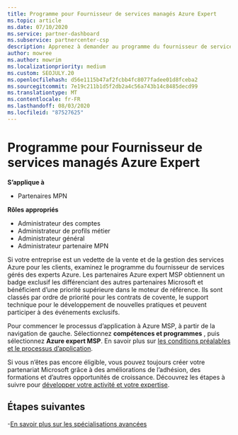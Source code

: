 ```yaml
---
title: Programme pour Fournisseur de services managés Azure Expert
ms.topic: article
ms.date: 07/10/2020
ms.service: partner-dashboard
ms.subservice: partnercenter-csp
description: Apprenez à demander au programme du fournisseur de services gérés Azure expert de se démarquer d’autres partenaires et de bénéficier d’une priorité supérieure dans le moteur de référence.
author: mowree
ms.author: mowrim
ms.localizationpriority: medium
ms.custom: SEOJULY.20
ms.openlocfilehash: d56e1115b47af2fcbb4fc8077fadee01d8fceba2
ms.sourcegitcommit: 7e19c211b1d5f2db2a4c56a743b14c8485decd99
ms.translationtype: MT
ms.contentlocale: fr-FR
ms.lasthandoff: 08/03/2020
ms.locfileid: "87527625"
---
```

# <a name="azure-expert-managed-services-provider-program"></a>Programme pour Fournisseur de services managés Azure Expert

**S’applique à**

- Partenaires MPN

**Rôles appropriés**

- Administrateur des comptes
- Administrateur de profils métier
- Administrateur général
- Administrateur partenaire MPN

Si votre entreprise est un vedette de la vente et de la gestion des services Azure pour les clients, examinez le programme du fournisseur de services gérés des experts Azure. Les partenaires Azure expert MSP obtiennent un badge exclusif les différenciant des autres partenaires Microsoft et bénéficient d’une priorité supérieure dans le moteur de référence. Ils sont classés par ordre de priorité pour les contrats de covente, le support technique pour le développement de nouvelles pratiques et peuvent participer à des événements exclusifs.

Pour commencer le processus d’application à Azure MSP, à partir de la navigation de gauche. Sélectionnez **compétences et programmes** , puis sélectionnez **Azure expert MSP**. En savoir plus sur [les conditions préalables et le processus d’application](https://partner.microsoft.com/membership/azure-expert-msp). 

Si vous n’êtes pas encore éligible, vous pouvez toujours créer votre partenariat Microsoft grâce à des améliorations de l’adhésion, des formations et d’autres opportunités de croissance.
Découvrez les étapes à suivre pour [développer votre activité et votre expertise](https://partner.microsoft.com/membership/azure-expert-msp).

## <a name="next-steps"></a>Étapes suivantes

-[En savoir plus sur les spécialisations avancées](advanced-specializations.md)